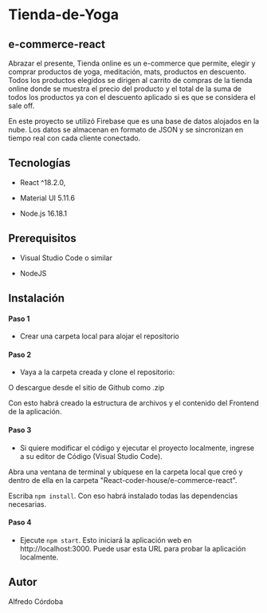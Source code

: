 # Tienda-de-Yoga
## e-commerce-react

Abrazar el presente, Tienda online es un e-commerce que permite, elegir y comprar productos de yoga, meditación, mats, productos en descuento. Todos los productos elegidos se dirigen al carrito de compras de la tienda online donde se muestra el precio del producto y el total de la suma de todos los productos ya con el descuento aplicado si es que se considera el sale off.

En este proyecto se utilizó Firebase que es una base de datos alojados en la nube. Los datos se almacenan en formato de JSON y se sincronizan en tiempo real con cada cliente conectado.

## Tecnologías

- React ^18.2.0,

- Material UI 5.11.6

- Node.js 16.18.1

## Prerequisitos

- Visual Studio Code o similar

- NodeJS

## Instalación

#### Paso 1

- Crear una carpeta local para alojar el repositorio

#### Paso 2

- Vaya a la carpeta creada y clone el repositorio:


O descargue desde el sitio de Github como .zip

Con esto habrá creado la estructura de archivos y el contenido del Frontend de la aplicación.

#### Paso 3

- Si quiere modificar el código y ejecutar el proyecto localmente, ingrese a su editor de Código (Visual Studio Code).

Abra una ventana de terminal y ubíquese en la carpeta local que creó y dentro de ella en la carpeta "React-coder-house/e-commerce-react".

Escriba `npm install`. Con eso habrá instalado todas las dependencias necesarias.

#### Paso 4

- Ejecute `npm start`. Esto iniciará la aplicación web en http://localhost:3000. Puede usar esta URL para probar la aplicación localmente.

## Autor

Alfredo Córdoba
